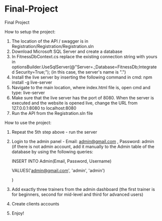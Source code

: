 # Final-Project

Final Project

How to setup the project:

1. The location of the API / swagger is in Registration/Registration/Registration.sln
2. Download Microsoft SQL Server and create a database
3. In FitnessDbContext.cs replace the existing connection string with yours in optionsBuilder.UseSqlServer(@"Server=.;Database=FitnessDb;Integrated Security=True;"); (in this case, the server's name is ".")
4. Install the live server by inserting the following command in cmd: npm install -g live-server
5. Navigate to the main location, where index.html file is, open cmd and type: live-server
6. Make sure that the live server has the port of 8080. When the server is executed and the website is opened live, change the URL from 127.0.0.1:8080 to localhost:8080
7. Run the API from the Registration.sln file



How to use the project:

1. Repeat the 5th step above - run the server

2. Login to the admin panel - Email: admin@gmail.com , Password: admin (if there is not admin account, add it manually to the Admin table of the database by using the following queries:

   INSERT INTO Admin(Email, Password, Username)

   VALUES('admin@gmail.com', 'admin', 'admin')

   )

3. Add exactly three trainers from the admin dashboard (the first trainer is for beginners, second for mid-level and third for advanced users)

4. Create clients accounts

5. Enjoy!